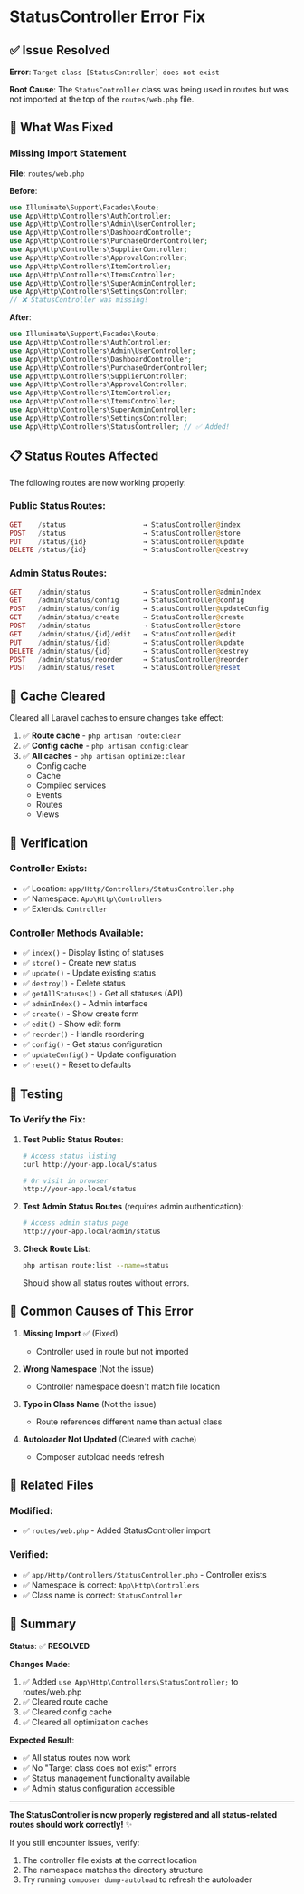 # StatusController Error Fix

## ✅ Issue Resolved

**Error**: `Target class [StatusController] does not exist`

**Root Cause**: The `StatusController` class was being used in routes but was not imported at the top of the `routes/web.php` file.

## 🔧 What Was Fixed

### Missing Import Statement

**File**: `routes/web.php`

**Before**:
```php
use Illuminate\Support\Facades\Route;
use App\Http\Controllers\AuthController;
use App\Http\Controllers\Admin\UserController;
use App\Http\Controllers\DashboardController;
use App\Http\Controllers\PurchaseOrderController;
use App\Http\Controllers\SupplierController;
use App\Http\Controllers\ApprovalController;
use App\Http\Controllers\ItemController;
use App\Http\Controllers\ItemsController;
use App\Http\Controllers\SuperAdminController;
use App\Http\Controllers\SettingsController;
// ❌ StatusController was missing!
```

**After**:
```php
use Illuminate\Support\Facades\Route;
use App\Http\Controllers\AuthController;
use App\Http\Controllers\Admin\UserController;
use App\Http\Controllers\DashboardController;
use App\Http\Controllers\PurchaseOrderController;
use App\Http\Controllers\SupplierController;
use App\Http\Controllers\ApprovalController;
use App\Http\Controllers\ItemController;
use App\Http\Controllers\ItemsController;
use App\Http\Controllers\SuperAdminController;
use App\Http\Controllers\SettingsController;
use App\Http\Controllers\StatusController; // ✅ Added!
```

## 📋 Status Routes Affected

The following routes are now working properly:

### Public Status Routes:
```php
GET    /status                   → StatusController@index
POST   /status                   → StatusController@store
PUT    /status/{id}              → StatusController@update
DELETE /status/{id}              → StatusController@destroy
```

### Admin Status Routes:
```php
GET    /admin/status             → StatusController@adminIndex
GET    /admin/status/config      → StatusController@config
POST   /admin/status/config      → StatusController@updateConfig
GET    /admin/status/create      → StatusController@create
POST   /admin/status             → StatusController@store
GET    /admin/status/{id}/edit   → StatusController@edit
PUT    /admin/status/{id}        → StatusController@update
DELETE /admin/status/{id}        → StatusController@destroy
POST   /admin/status/reorder     → StatusController@reorder
POST   /admin/status/reset       → StatusController@reset
```

## 🧹 Cache Cleared

Cleared all Laravel caches to ensure changes take effect:

1. ✅ **Route cache** - `php artisan route:clear`
2. ✅ **Config cache** - `php artisan config:clear`
3. ✅ **All caches** - `php artisan optimize:clear`
   - Config cache
   - Cache
   - Compiled services
   - Events
   - Routes
   - Views

## 🎯 Verification

### Controller Exists:
- ✅ Location: `app/Http/Controllers/StatusController.php`
- ✅ Namespace: `App\Http\Controllers`
- ✅ Extends: `Controller`

### Controller Methods Available:
- ✅ `index()` - Display listing of statuses
- ✅ `store()` - Create new status
- ✅ `update()` - Update existing status
- ✅ `destroy()` - Delete status
- ✅ `getAllStatuses()` - Get all statuses (API)
- ✅ `adminIndex()` - Admin interface
- ✅ `create()` - Show create form
- ✅ `edit()` - Show edit form
- ✅ `reorder()` - Handle reordering
- ✅ `config()` - Get status configuration
- ✅ `updateConfig()` - Update configuration
- ✅ `reset()` - Reset to defaults

## 🧪 Testing

### To Verify the Fix:

1. **Test Public Status Routes**:
   ```bash
   # Access status listing
   curl http://your-app.local/status
   
   # Or visit in browser
   http://your-app.local/status
   ```

2. **Test Admin Status Routes** (requires admin authentication):
   ```bash
   # Access admin status page
   http://your-app.local/admin/status
   ```

3. **Check Route List**:
   ```bash
   php artisan route:list --name=status
   ```
   
   Should show all status routes without errors.

## 🚨 Common Causes of This Error

1. **Missing Import** ✅ (Fixed)
   - Controller used in route but not imported
   
2. **Wrong Namespace** (Not the issue)
   - Controller namespace doesn't match file location
   
3. **Typo in Class Name** (Not the issue)
   - Route references different name than actual class
   
4. **Autoloader Not Updated** (Cleared with cache)
   - Composer autoload needs refresh

## 📁 Related Files

### Modified:
- ✅ `routes/web.php` - Added StatusController import

### Verified:
- ✅ `app/Http/Controllers/StatusController.php` - Controller exists
- ✅ Namespace is correct: `App\Http\Controllers`
- ✅ Class name is correct: `StatusController`

## 🎉 Summary

**Status**: ✅ **RESOLVED**

**Changes Made**:
1. ✅ Added `use App\Http\Controllers\StatusController;` to routes/web.php
2. ✅ Cleared route cache
3. ✅ Cleared config cache
4. ✅ Cleared all optimization caches

**Expected Result**:
- ✅ All status routes now work
- ✅ No "Target class does not exist" errors
- ✅ Status management functionality available
- ✅ Admin status configuration accessible

---

**The StatusController is now properly registered and all status-related routes should work correctly!** ✨

If you still encounter issues, verify:
1. The controller file exists at the correct location
2. The namespace matches the directory structure
3. Try running `composer dump-autoload` to refresh the autoloader
